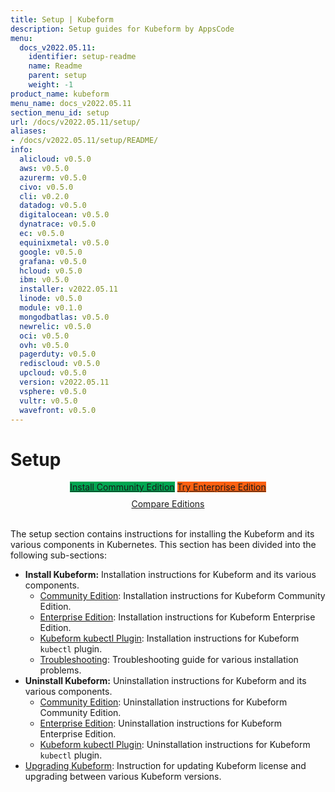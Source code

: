 ```yaml
---
title: Setup | Kubeform
description: Setup guides for Kubeform by AppsCode
menu:
  docs_v2022.05.11:
    identifier: setup-readme
    name: Readme
    parent: setup
    weight: -1
product_name: kubeform
menu_name: docs_v2022.05.11
section_menu_id: setup
url: /docs/v2022.05.11/setup/
aliases:
- /docs/v2022.05.11/setup/README/
info:
  alicloud: v0.5.0
  aws: v0.5.0
  azurerm: v0.5.0
  civo: v0.5.0
  cli: v0.2.0
  datadog: v0.5.0
  digitalocean: v0.5.0
  dynatrace: v0.5.0
  ec: v0.5.0
  equinixmetal: v0.5.0
  google: v0.5.0
  grafana: v0.5.0
  hcloud: v0.5.0
  ibm: v0.5.0
  installer: v2022.05.11
  linode: v0.5.0
  module: v0.1.0
  mongodbatlas: v0.5.0
  newrelic: v0.5.0
  oci: v0.5.0
  ovh: v0.5.0
  pagerduty: v0.5.0
  rediscloud: v0.5.0
  upcloud: v0.5.0
  version: v2022.05.11
  vsphere: v0.5.0
  vultr: v0.5.0
  wavefront: v0.5.0
---
```


# Setup

<div style="text-align: center;">
  <a class="button is-link is-medium is-active has-text-weight-normal" href="/docs/v2022.05.11/setup/install/community" style="background:#00A651; width: 18rem;">Install Community Edition</a>
  <a class="button is-info is-medium is-active has-text-weight-normal" href="/docs/v2022.05.11/setup/install/enterprise"  style="background:#FC6011; width: 18rem;">Try Enterprise Edition</a>
  <a style="margin-top: 10px; display: block;" href="https://kubeform.com/pricing/">Compare Editions</a>
</div>
<br>

The setup section contains instructions for installing the Kubeform and its various components in Kubernetes. This section has been divided into the following sub-sections:

- **Install Kubeform:** Installation instructions for Kubeform and its various components.
  - [Community Edition](/docs/v2022.05.11/setup/install/community): Installation instructions for Kubeform Community Edition.
  - [Enterprise Edition](/docs/v2022.05.11/setup/install/enterprise): Installation instructions for Kubeform Enterprise Edition.
  - [Kubeform kubectl Plugin](/docs/v2022.05.11/setup/install/kubectl_plugin): Installation instructions for Kubeform `kubectl` plugin.
  - [Troubleshooting](/docs/v2022.05.11/setup/install/troubleshoting): Troubleshooting guide for various installation problems.
- **Uninstall Kubeform:** Uninstallation instructions for Kubeform and its various components.
  - [Community Edition](/docs/v2022.05.11/setup/uninstall/community): Uninstallation instructions for Kubeform Community Edition.
  - [Enterprise Edition](/docs/v2022.05.11/setup/uninstall/enterprise): Uninstallation instructions for Kubeform Enterprise Edition.
  - [Kubeform kubectl Plugin](/docs/v2022.05.11/setup/uninstall/kubectl_plugin): Uninstallation instructions for Kubeform `kubectl` plugin.
- [Upgrading Kubeform](/docs/v2022.05.11/setup/upgrade/): Instruction for updating Kubeform license and upgrading between various Kubeform versions.
